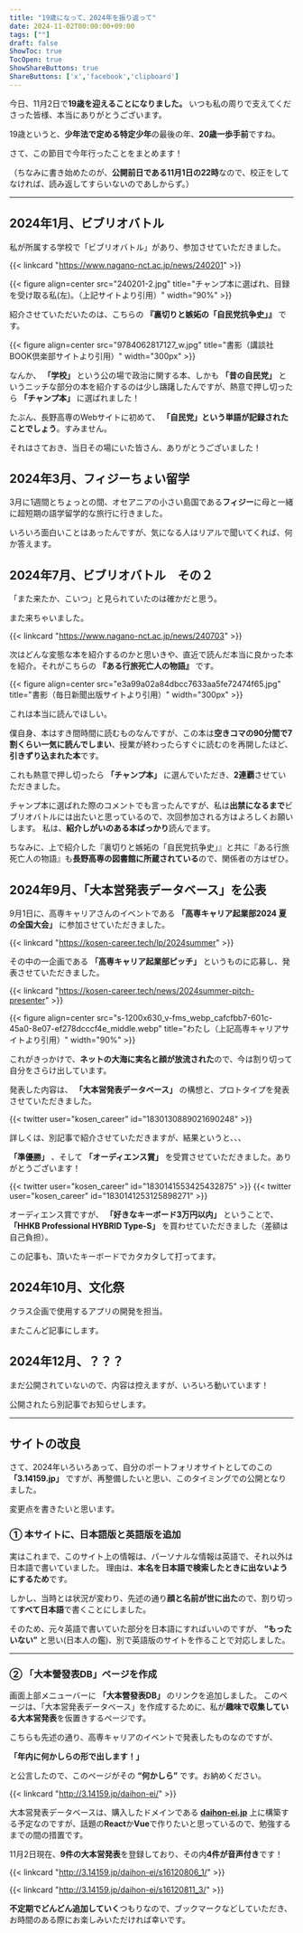 ```yaml
---
title: "19歳になって、2024年を振り返って"
date: 2024-11-02T00:00:00+09:00
tags: [""]
draft: false
ShowToc: true
TocOpen: true
ShowShareButtons: true
ShareButtons: ['x','facebook','clipboard']
---
```


今日、11月2日で**19歳を迎えることになりました。**
いつも私の周りで支えてくださった皆様、本当にありがとうございます。

19歳というと、**少年法で定める特定少年**の最後の年、**20歳一歩手前**ですね。

さて、この節目で今年行ったことをまとめます！

（ちなみに書き始めたのが、**公開前日である11月1日の22時**なので、校正をしてなければ、読み返してすらいないのであしからず。）

---

## 2024年1月、ビブリオバトル

私が所属する学校で「ビブリオバトル」があり、参加させていただきました。

{{< linkcard "https://www.nagano-nct.ac.jp/news/240201" >}}

{{< figure align=center src="240201-2.jpg" title="チャンプ本に選ばれ、目録を受け取る私(左)。（上記サイトより引用）" width="90%" >}}

紹介させていただいたのは、こちらの **『裏切りと嫉妬の「自民党抗争史」』** です。

{{< figure align=center src="9784062817127_w.jpg" title="書影（講談社BOOK倶楽部サイトより引用）" width="300px" >}}

なんか、 **「学校」** という公の場で政治に関する本、しかも **「昔の自民党」** というニッチな部分の本を紹介するのは少し躊躇したんですが、熱意で押し切ったら **「チャンプ本」** に選ばれました！

たぶん、長野高専のWebサイトに初めて、 **「自民党」という単語が記録されたことでしょう**。すみません。

それはさておき、当日その場にいた皆さん、ありがとうございました！

## 2024年3月、フィジーちょい留学

3月に1週間とちょっとの間、オセアニアの小さい島国である**フィジー**に母と一緒に超短期の語学留学的な旅行に行きました。

いろいろ面白いことはあったんですが、気になる人はリアルで聞いてくれば、何か答えます。

## 2024年7月、ビブリオバトル　その２

「また来たか、こいつ」と見られていたのは確かだと思う。

また来ちゃいました。

{{< linkcard "https://www.nagano-nct.ac.jp/news/240703" >}}

次はどんな変態な本を紹介するのかと思いきや、直近で読んだ本当に良かった本を紹介。それがこちらの **『ある行旅死亡人の物語』** です。


{{< figure align=center src="e3a99a02a84dbcc7633aa5fe72474f65.jpg" title="書影（毎日新聞出版サイトより引用）" width="300px" >}}

これは本当に読んでほしい。

僕自身、本はすき間時間に読むものなんですが、この本は**空きコマの90分間で7割くらい一気に読んでしまい**、授業が終わったらすぐに読むのを再開したほど、**引きずり込まれた本**です。

これも熱意で押し切ったら **「チャンプ本」** に選んでいただき、**2連覇**させていただきました。

チャンプ本に選ばれた際のコメントでも言ったんですが、私は**出禁になるまで**ビブリオバトルには出たいと思っているので、次回参加される方はよろしくお願いします。
私は、**紹介しがいのある本ばっかり**読んでます。

ちなみに、上で紹介した『裏切りと嫉妬の「自民党抗争史」』と共に『ある行旅死亡人の物語』も**長野高専の図書館に所蔵されている**ので、関係者の方はぜひ。

## 2024年9月、「大本営発表データベース」を公表

9月1日に、高専キャリアさんのイベントである **「高専キャリア起業部2024 夏の全国大会」** に参加させていただきました。

{{< linkcard "https://kosen-career.tech/lp/2024summer" >}}

その中の一企画である **「高専キャリア起業部ピッチ」** というものに応募し、発表させていただきました。

{{< linkcard "https://kosen-career.tech/news/2024summer-pitch-presenter" >}}

{{< figure align=center src="s-1200x630_v-fms_webp_cafcfbb7-601c-45a0-8e07-ef278dcccf4e_middle.webp" title="わたし（上記高専キャリアサイトより引用）" width="90%" >}}

これがきっかけで、**ネットの大海に実名と顔が放流された**ので、今は割り切って自分をさらけ出しています。

発表した内容は、 **「大本営発表データベース」** の構想と、プロトタイプを発表させていただきました。

{{< twitter user="kosen_career" id="1830130889021690248" >}}

詳しくは、別記事で紹介させていただきますが、結果というと、、、

**「準優勝」** 、そして **「オーディエンス賞」** を受賞させていただきました。ありがとうございます！

{{< twitter user="kosen_career" id="1830141553425432875" >}}
{{< twitter user="kosen_career" id="1830141253125898271" >}}

オーディエンス賞ですが、 **「好きなキーボード3万円以内」** ということで、**「HHKB Professional HYBRID Type-S」** を買わせていただきました（差額は自己負担）。

この記事も、頂いたキーボードでカタカタして打ってます。

## 2024年10月、文化祭

クラス企画で使用するアプリの開発を担当。

またこんど記事にします。

## 2024年12月、？？？

まだ公開されていないので、内容は控えますが、いろいろ動いています！

公開されたら別記事でお知らせします。

---
## サイトの改良

さて、2024年いろいろあって、自分のポートフォリオサイトとしてのこの **「3.14159.jp」** ですが、再整備したいと思い、このタイミングでの公開となりました。

変更点を書きたいと思います。

### ① 本サイトに、日本語版と英語版を追加

実はこれまで、このサイト上の情報は、パーソナルな情報は英語で、それ以外は日本語で書いていました。
理由は、**本名を日本語で検索したときに出ないようにするため**です。

しかし、当時とは状況が変わり、先述の通り**顔と名前が世に出た**ので、割り切って**すべて日本語**で書くことにしました。

そのため、元々英語で書いていた部分を日本語にすればいいのですが、 **“もったいない”** と思い(日本人の鑑)、別で英語版のサイトを作ることで対応しました。


---

### ② 「大本營發表DB」ページを作成

画面上部メニューバーに **「大本營發表DB」** のリンクを追加しました。
このページは、「大本営発表データベース」を作成するために、私が**趣味で収集している大本営発表**を仮置きするページです。

こちらも先述の通り、高専キャリアのイベントで発表したものなのですが、

**「年内に何かしらの形で出します！」**

と公言したので、このページがその **“何かしら”** です。お納めください。

{{< linkcard "http://3.14159.jp/daihon-ei/" >}}

大本営発表データベースは、購入したドメインである **[daihon-ei.jp](https://daihon-ei.jp)** 上に構築する予定なのですが、話題の**React**か**Vue**で作りたいと思っているので、勉強するまでの間の措置です。

11月2日現在、**9件の大本営発表**を登録しており、その内**4件が音声付き**です！

{{< linkcard "http://3.14159.jp/daihon-ei/s16120806_1/" >}}

{{< linkcard "http://3.14159.jp/daihon-ei/s16120811_3/" >}}

**不定期でどんどん追加していく**つもりなので、ブックマークなどしていただき、お時間のある際にお楽しみいただければ幸いです。

